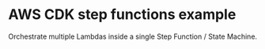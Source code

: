 # AWS CDK step functions example

Orchestrate multiple Lambdas inside a single Step Function / State Machine.
